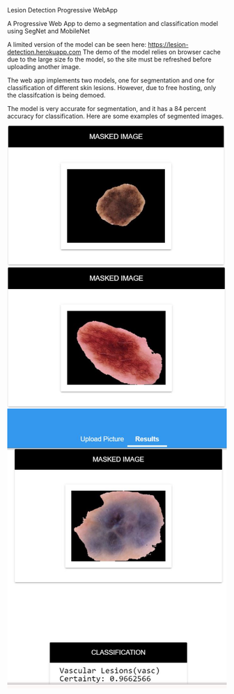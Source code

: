 
Lesion Detection Progressive WebApp

A Progressive Web App to demo a segmentation and classification model using SegNet and MobileNet


A limited version of the model can be seen here: https://lesion-detection.herokuapp.com
The demo of the model relies on browser cache due to the large size fo the model, so the site must be refreshed before uploading another image.

The web app implements two models, one for segmentation and one for classification of different skin lesions. However, due to free hosting, only the classifcation 
is being demoed. 

The model is very accurate for segmentation, and it has a 84 percent accuracy for classification. Here are some examples of segmented images.

<img src="README images/segmentation2.JPG">

<img src="README images/segmentation1.JPG">

<img src="README images/segmentation3.JPG">
